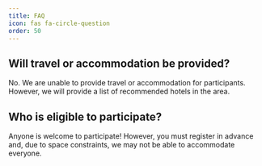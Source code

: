 ```yaml
---
title: FAQ
icon: fas fa-circle-question
order: 50
---
```


Will travel or accommodation be provided?
-----------------------------------------
No. We are unable to provide travel or accommodation for participants. However, we will provide a list of recommended hotels in the area.

Who is eligible to participate?
-------------------------------
Anyone is welcome to participate! However, you must register in advance and, due to space constraints, we may not be able to accommodate everyone.
